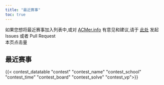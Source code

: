 ```yaml
---
title: "最近赛事"
toc: true
---
```


如果您想将最近赛事加入列表中,或对 [ACMer.info](https://acmer.info/) 有意见和建议,请于 [此处](https://github.com/acmerindex/acmer-info) 发起 Issues 或者 Pull Request
<br/>
<span>本页点击量<span id="busuanzi_value_page_pv"></span>
## 最近赛事
{{< contest_datatable "contest" "contest_name" "contest_school" "contest_time" "contest_board"  "contest_solve"  "contest_vp">}}

